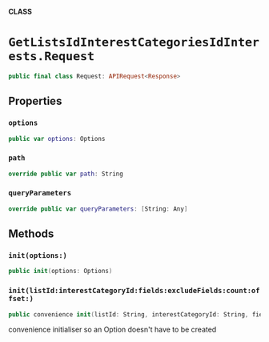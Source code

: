 **CLASS**

# `GetListsIdInterestCategoriesIdInterests.Request`

```swift
public final class Request: APIRequest<Response>
```

## Properties
### `options`

```swift
public var options: Options
```

### `path`

```swift
override public var path: String
```

### `queryParameters`

```swift
override public var queryParameters: [String: Any]
```

## Methods
### `init(options:)`

```swift
public init(options: Options)
```

### `init(listId:interestCategoryId:fields:excludeFields:count:offset:)`

```swift
public convenience init(listId: String, interestCategoryId: String, fields: [String]? = nil, excludeFields: [String]? = nil, count: Int? = nil, offset: Int? = nil)
```

convenience initialiser so an Option doesn't have to be created
